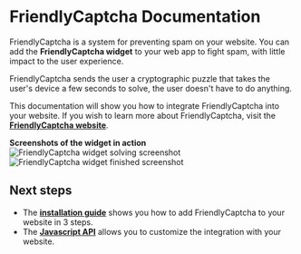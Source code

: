 # FriendlyCaptcha Documentation



FriendlyCaptcha is a system for preventing spam on your website.  You can add the **FriendlyCaptcha widget** to your web app to fight spam, with little impact to the user experience.

FriendlyCaptcha sends the user a cryptographic puzzle that takes the user's device a few seconds to solve, the user doesn't have to do anything.

This documentation will show you how to integrate FriendlyCaptcha into your website. If you wish to learn more about FriendlyCaptcha, visit the [**FriendlyCaptcha website**](https://friendlycaptcha.com).

**Screenshots of the widget in action**  
![FriendlyCaptcha widget solving screenshot](https://i.imgur.com/BNRdsxS.png) ![FriendlyCaptcha widget finished screenshot](https://i.imgur.com/HlMY7QM.png)

## Next steps
* The [**installation guide**](/installation) shows you how to add FriendlyCaptcha to your website in 3 steps.
* The [**Javascript API**](/api) allows you to customize the integration with your website.

